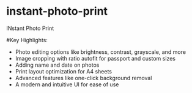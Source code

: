 # instant-photo-print
 INstant Photo Print


#Key Highlights:
- Photo editing options like brightness, contrast, grayscale, and more
- Image cropping with ratio autofit for passport and custom sizes
- Adding name and date on photos
- Print layout optimization for A4 sheets
- Advanced features like one-click background removal
- A modern and intuitive UI for ease of use